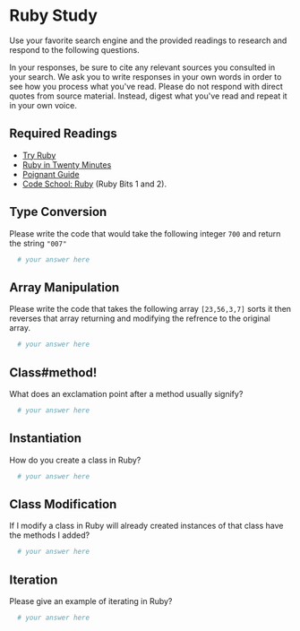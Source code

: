 # Ruby Study

Use your favorite search engine and the provided readings to research and
respond to the following questions.

In your responses, be sure to cite any relevant sources you consulted in your
search. We ask you to write responses in your own words in order to see how you
process what you've read. Please do not respond with direct quotes from source
material. Instead, digest what you've read and repeat it in your own voice.

## Required Readings

-   [Try Ruby](http://tryruby.org/)
-   [Ruby in Twenty Minutes](https://www.ruby-lang.org/en/documentation/quickstart/)
-   [Poignant Guide](http://poignant.guide/)
-   [Code School: Ruby](https://www.codeschool.com/learn/ruby) (Ruby Bits 1 and 2).

## Type Conversion

Please write the code that would take the following integer `700` and return the
string `"007"`

```ruby
  # your answer here
```

## Array Manipulation

Please write the code that takes the following array `[23,56,3,7]` sorts it
then reverses that array returning and modifying the refrence to the original
array.

```ruby
  # your answer here
```

## Class#method!

What does an exclamation point after a method usually signify?

```ruby
  # your answer here
```

## Instantiation
How do you create a class in Ruby?

```ruby
  # your answer here
```

## Class Modification

If I modify a class in Ruby will already created instances of that class have
the methods I added?

```ruby
  # your answer here
```

## Iteration

Please give an example of iterating in Ruby?

```ruby
  # your answer here
```
